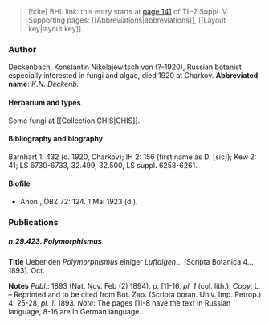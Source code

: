 > [!cite] BHL link: this entry starts at [page 141](https://www.biodiversitylibrary.org/page/33259187) of TL-2 Suppl. V.
> Supporting pages: [[Abbreviations|abbreviations]], [[Layout key|layout key]].

### Author

Deckenbach, Konstantin Nikolajewitsch von (?-1920), Russian botanist especially interested in fungi and algae, died 1920 at Charkov. 
**Abbreviated name**: *K.N. Deckenb.*

#### Herbarium and types

Some fungi at [[Collection CHIS|CHIS]].

#### Bibliography and biography

Barnhart 1: 432 (d. 1920, Charkov); IH 2: 156 (first name as D. \[sic\]); Kew 2: 41; LS 6730-6733, 32.499, 32.500, LS suppl. 6258-6261.

#### Biofile

- Anon., ÖBZ 72: 124. 1 Mai 1923 (d.).

### Publications

##### n.29.423. Polymorphismus

**Title**
Ueber den *Polymorphismus* einiger *Luftalgen*... \[Scripta Botanica 4... 1893\]. Oct.

**Notes**
*Publ*.: 1893 (Nat. Nov. Feb (2) 1894), p. \[1\]-16, *pl. 1* (col. lith.). *Copy*: L. – Reprinted and to be cited from Bot. Zap. (Scripta botan. Univ. Imp. Petrop.) 4: 25-28, *pl. 1.* 1893.
*Note*: The pages \[1\]-8 have the text in Russian language, 8-16 are in German language.

